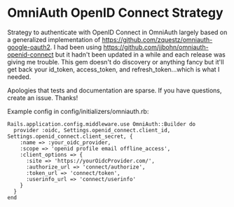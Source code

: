 # OmniAuth OpenID Connect Strategy

Strategy to authenticate with OpenID Connect in OmniAuth largely based on a generalized implementation of https://github.com/zquestz/omniauth-google-oauth2. I had been using https://github.com/jjbohn/omniauth-openid-connect but it hadn't been updated in a while and each release was giving me trouble. This gem doesn't do discovery or anything fancy but it'll get back your id_token, access_token, and refresh_token...which is what I needed.

Apologies that tests and documentation are sparse. If you have questions, create an issue. Thanks!

Example config in config/initializers/omniauth.rb:
```
Rails.application.config.middleware.use OmniAuth::Builder do
  provider :oidc, Settings.openid_connect.client_id, Settings.openid_connect.client_secret, {
    :name => :your_oidc_provider,
    :scope => 'openid profile email offline_access',
    :client_options => {
      :site => 'https://yourOidcProvider.com/',
      :authorize_url => 'connect/authorize',
      :token_url => 'connect/token',
      :userinfo_url => 'connect/userinfo'
    }
  }
end
```
